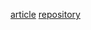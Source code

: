 [article](https://dev.to/venture/writing-a-neural-network-in-javascript-2020-intro-to-neural-networks-2c4n)
[repository](https://github.com/rafinskipg/neural-network-js)